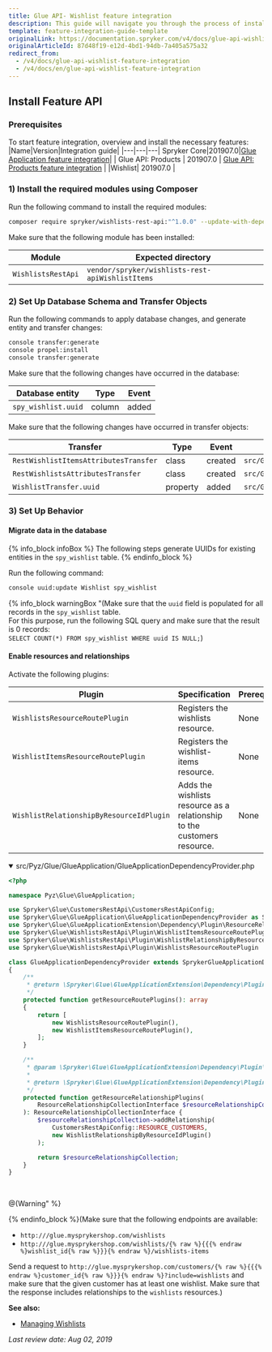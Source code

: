 ```yaml
---
title: Glue API- Wishlist feature integration
description: This guide will navigate you through the process of installing and configuring the Wishlist API feature in Spryker OS.
template: feature-integration-guide-template
originalLink: https://documentation.spryker.com/v4/docs/glue-api-wishlist-feature-integration
originalArticleId: 87d48f19-e12d-4bd1-94db-7a405a575a32
redirect_from:
  - /v4/docs/glue-api-wishlist-feature-integration
  - /v4/docs/en/glue-api-wishlist-feature-integration
---
```


## Install Feature API
### Prerequisites
To start feature integration, overview and install the necessary features:
|Name|Version|Integration guide|
|---|---|---|
Spryker Core|201907.0|[Glue Application feature integration](/docs/scos/dev/feature-integration-guides/{{page.version}}/glue-api/glue-api-glue-application-feature-integration.html)|
| Glue API: Products | 201907.0 | [Glue API: Products feature integration](/docs/scos/dev/feature-integration-guides/{{page.version}}/glue-api/glue-api-product-feature-integration.html) |
|Wishlist| 201907.0 |

### 1) Install the required modules using Composer
Run the following command to install the required modules:

```bash
composer require spryker/wishlists-rest-api:"^1.0.0" --update-with-dependencies
```
<section contenteditable="false" class="warningBox"><div class="content">
    Make sure that the following module has been installed:

|Module|Expected directory|
|---|---|
|`WishlistsRestApi`|`vendor/spryker/wishlists-rest-apiWishlistItems`|

</div></section>

### 2) Set Up Database Schema and Transfer Objects
Run the following commands to apply database changes, and generate entity and transfer changes:

```bash
console transfer:generate
console propel:install
console transfer:generate
```

<section contenteditable="false" class="warningBox"><div class="content">
    Make sure that the following changes have occurred in the database:

|Database entity|Type|Event|
|---|---|---|
|`spy_wishlist.uuid`|column|added|
</div></section>

<section contenteditable="false" class="warningBox"><div class="content">
Make sure that the following changes have occurred in transfer objects:

|Transfer|Type|Event|Path|
|---|---|---|---|
|`RestWishlistItemsAttributesTransfer`|class|created|`src/Generated/Shared/Transfer/RestWishlistItemsAttributesTransfer`|
|`RestWishlistsAttributesTransfer`|class|created|`src/Generated/Shared/Transfer/RestWishlistsAttributesTransfer`|
|`WishlistTransfer.uuid`|property|added|`src/Generated/Shared/Transfer/WishlistTransfer`|
</div></section>

### 3) Set Up Behavior
#### Migrate data in the database

{% info_block infoBox %}
The following steps generate UUIDs for existing entities in the `spy_wishlist` table.
{% endinfo_block %}

Run the following command:

```bash
console uuid:update Wishlist spy_wishlist
```

{% info_block warningBox "(Make sure that the `uuid` field is populated for all records in the `spy_wishlist` table.</br>For this purpose, run the following SQL query and make sure that the result is 0 records:</br>`SELECT COUNT(*) FROM spy_wishlist WHERE uuid IS NULL;`)

#### Enable resources and relationships

Activate the following plugins:

|Plugin|Specification|Prerequisites|Namespace|
|---|---|---|---|
|`WishlistsResourceRoutePlugin`|Registers the wishlists resource.|None|`Spryker\Glue\WishlistsRestApi\Plugin`|
|`WishlistItemsResourceRoutePlugin`|Registers the wishlist-items resource.|None|`Spryker\Glue\WishlistsRestApi\Plugin`|
|`WishlistRelationshipByResourceIdPlugin`|Adds the wishlists resource as a relationship to the customers resource.|None|`Spryker\Glue\WishlistsRestApi\Plugin`|

<details open>
<summary>src/Pyz/Glue/GlueApplication/GlueApplicationDependencyProvider.php</summary>

```php
<?php

namespace Pyz\Glue\GlueApplication;

use Spryker\Glue\CustomersRestApi\CustomersRestApiConfig;
use Spryker\Glue\GlueApplication\GlueApplicationDependencyProvider as SprykerGlueApplicationDependencyProvider;
use Spryker\Glue\GlueApplicationExtension\Dependency\Plugin\ResourceRelationshipCollectionInterface;
use Spryker\Glue\WishlistsRestApi\Plugin\WishlistItemsResourceRoutePlugin;
use Spryker\Glue\WishlistsRestApi\Plugin\WishlistRelationshipByResourceIdPlugin;
use Spryker\Glue\WishlistsRestApi\Plugin\WishlistsResourceRoutePlugin

class GlueApplicationDependencyProvider extends SprykerGlueApplicationDependencyProvider
{
    /**
     * @return \Spryker\Glue\GlueApplicationExtension\Dependency\Plugin\ResourceRoutePluginInterface[]
     */
    protected function getResourceRoutePlugins(): array
    {
        return [
            new WishlistsResourceRoutePlugin(),
            new WishlistItemsResourceRoutePlugin(),
        ];
    }

    /**
     * @param \Spryker\Glue\GlueApplicationExtension\Dependency\Plugin\ResourceRelationshipCollectionInterface $resourceRelationshipCollection
     *
     * @return \Spryker\Glue\GlueApplicationExtension\Dependency\Plugin\ResourceRelationshipCollectionInterface
     */
    protected function getResourceRelationshipPlugins(
        ResourceRelationshipCollectionInterface $resourceRelationshipCollection
    ): ResourceRelationshipCollectionInterface {
        $resourceRelationshipCollection->addRelationship(
            CustomersRestApiConfig::RESOURCE_CUSTOMERS,
            new WishlistRelationshipByResourceIdPlugin()
        );

        return $resourceRelationshipCollection;
    }
}
```

</br>
</details>

@(Warning" %}

{% endinfo_block %}(Make sure that the following endpoints are available:<ul><li>`http:///glue.mysprykershop.com/wishlists`</li><li>`http:///glue.mysprykershop.com/wishlists/{% raw %}{{{% endraw %}wishlist_id{% raw %}}}{% endraw %}/wishlists-items`</li></ul>Send a request to `http://glue.mysprykershop.com/customers/{% raw %}{{{% endraw %}customer_id{% raw %}}}{% endraw %}?include=wishlists` and make sure that the given customer has at least one wishlist. Make sure that the response includes relationships to the `wishlists` resources.)

**See also:**

* [Managing Wishlists](/docs/scos/dev/glue-api-guides/{{page.version}}/managing-wishlists.html)

*Last review date: Aug 02, 2019* <!-- by  Tihran Voitov, Yuliia Boiko-->
